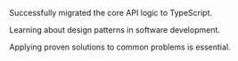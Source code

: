 Successfully migrated the core API logic to TypeScript.

Learning about design patterns in software development.

Applying proven solutions to common problems is essential.